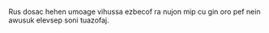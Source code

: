 Rus dosac hehen umoage vihussa ezbecof ra nujon mip cu gin oro pef nein awusuk elevsep soni tuazofaj.